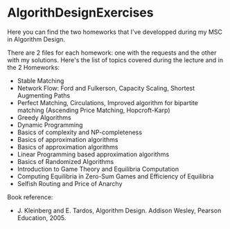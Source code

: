 # AlgorithDesignExercises
Here you can find the two homeworks that I've developped during my MSC in Algorithm Design.

There are 2 files for each homework: one with the requests and the other with my solutions.
Here's the list of topics covered during the lecture and in the 2 Homeworks:

 - Stable Matching 
 - Network Flow: Ford and Fulkerson, Capacity Scaling, Shortest Augmenting Paths
 - Perfect Matching, Circulations, Improved algorithm for bipartite matching (Ascending Price Matching, Hopcroft-Karp)
 - Greedy Algorithms
 - Dynamic Programming
 - Basics of complexity and NP-completeness
 - Basics of approximation algorithms
 - Basics of approximation algorithms
 - Linear Programming based approximation algorithms
 - Basics of Randomized Algorithms
 - Introduction to Game Theory and Equilibria Computation
 - Computing Equilibria in Zero-Sum Games and Efficiency of Equilibria
 - Selfish Routing and Price of Anarchy

Book reference:
 - J. Kleinberg and E. Tardos, Algorithm Design. Addison Wesley, Pearson Education, 2005. 
